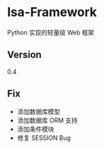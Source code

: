 # Isa-Framework
Python 实现的轻量级 Web 框架

## Version
0.4

## Fix
* 添加数据库模型
* 添加数据库 ORM 支持
* 添加条件模块
* 修复 SESSION Bug
